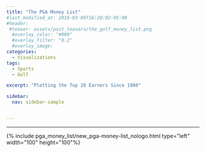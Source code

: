 ```yaml
---
title: "The PGA Money List"
#last_modified_at: 2016-03-09T16:20:02-05:00
#header:
 #teaser: assets/post_teasers/the_golf_money_list.png
  #overlay_color: "#000"
  #overlay_filter: "0.2"
  #overlay_image:
categories:
  - Visualizations
tags:
  - Sports
  - Golf

excerpt: "Plotting the Top 20 Earners Since 1980"

sidebar:
  nav: sidebar-sample


---
```


____
{% include pga_money_list/new_pga-money-list_nologo.html type="left" width="100" height="100"%}
